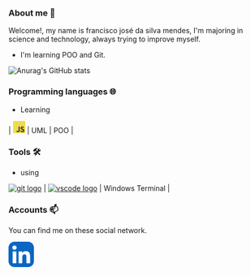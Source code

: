 ### About me 👋

Welcome!, my name is francisco josé da silva mendes, I'm majoring in science and technology, always trying to improve myself.

- I'm learning POO and Git.

![Anurag's GitHub stats](https://github-readme-stats.vercel.app/api?username=Franciscojs01&theme=dark&show_icons=true)




### Programming languages 🌐

- Learning

| [<img src="https://raw.githubusercontent.com/github/explore/80688e429a7d4ef2fca1e82350fe8e3517d3494d/topics/javascript/javascript.png" alt="js logo" width="24">](https://developer.mozilla.org/en-US/docs/Web/JavaScript) | UML | POO |

### Tools 🛠️

- using

[<img src="https://raw.githubusercontent.com/Delta456/Delta456/master/img/git.png" alt="git logo" width="24">](https://git-scm.com/) | [<img src="https://raw.githubusercontent.com/Delta456/Delta456/master/img/vscode.png" alt="vscode logo" width="24">](https://code.visualstudio.com/) | Windows Terminal |


### Accounts 📫

You can find me on these social network.

<a href="https://www.linkedin.com/in/francisco-josé-b5a540298/" target="blank"><img align="center" src="https://github.com/tandpfun/skill-icons/blob/main/icons/LinkedIn.svg" alt="Franciscojs01" height="50" width="50" /></a>


